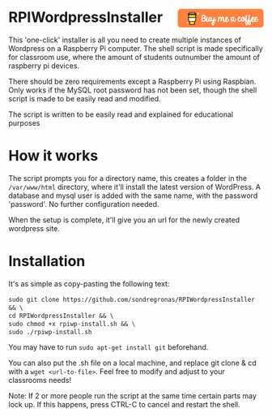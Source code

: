 # RPIWordpressInstaller [<img align="right" src=coffee.png>](https://www.buymeacoffee.com/JSz8KGIkD) 
This 'one-click' installer is all you need to create multiple instances of Wordpress on a Raspberry Pi computer. The shell script is made specifically for classroom use, where the amount of students outnumber the amount of raspberry pi devices.

There should be zero requirements except a Raspberry Pi using Raspbian. Only works if the MySQL root password has not been set, though the shell script is made to be easily read and modified.

The script is written to be easily read and explained for educational purposes

# How it works
The script prompts you for a directory name, this creates a folder in the `/var/www/html` directory, where it'll install the latest version of WordPress. A database and mysql user is added with the same name, with the password 'password'. No further configuration needed.

When the setup is complete, it'll give you an url for the newly created wordpress site.

# Installation
It's as simple as copy-pasting the following text:

```
sudo git clone https://github.com/sondregronas/RPIWordpressInstaller && \
cd RPIWordpressInstaller && \
sudo chmod +x rpiwp-install.sh && \
sudo ./rpiwp-install.sh
```

You may have to run `sudo apt-get install git` beforehand.

You can also put the .sh file on a local machine, and replace git clone & cd with a `wget <url-to-file>`.
Feel free to modify and adjust to your classrooms needs!

Note: If 2 or more people run the script at the same time certain parts may lock up. If this happens, press CTRL-C to cancel and restart the shell.
